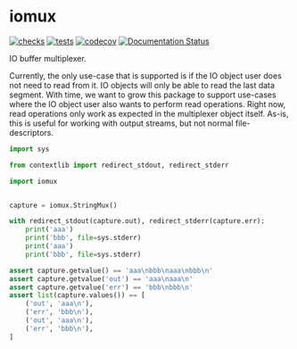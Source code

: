# iomux

[![checks](https://github.com/FFY00/python-iomux/actions/workflows/checks.yml/badge.svg)](https://github.com/FFY00/python-iomux/actions/workflows/checks.yml)
[![tests](https://github.com/FFY00/python-iomux/actions/workflows/tests.yml/badge.svg)](https://github.com/FFY00/python-iomux/actions/workflows/tests.yml)
[![codecov](https://codecov.io/gh/FFY00/python-iomux/branch/main/graph/badge.svg?token=b8Sp012QO7)](https://codecov.io/gh/FFY00/python-iomux)
[![Documentation Status](https://readthedocs.org/projects/iomux/badge/?version=latest)](https://iomux.readthedocs.io/en/latest/?badge=latest)

IO buffer multiplexer.

Currently, the only use-case that is supported is if the IO object user does not need to read from it.
IO objects will only be able to read the last data segment. With time, we want to grow this package to
support use-cases where the IO object user also wants to perform read operations. Right now, read
operations only work as expected in the multiplexer object itself.
As-is, this is useful for working with output streams, but not normal file-descriptors.

```python
import sys

from contextlib import redirect_stdout, redirect_stderr

import iomux


capture = iomux.StringMux()

with redirect_stdout(capture.out), redirect_stderr(capture.err):
    print('aaa')
    print('bbb', file=sys.stderr)
    print('aaa')
    print('bbb', file=sys.stderr)

assert capture.getvalue() == 'aaa\nbbb\naaa\nbbb\n'
assert capture.getvalue('out') == 'aaa\naaa\n'
assert capture.getvalue('err') == 'bbb\nbbb\n'
assert list(capture.values()) == [
    ('out', 'aaa\n'),
    ('err', 'bbb\n'),
    ('out', 'aaa\n'),
    ('err', 'bbb\n'),
]
```

